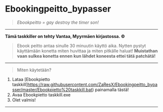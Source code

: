 # Ebookingpeitto_bypasser
>*Ebookpeitto = gay destroy the timer son!*
_________________
**Tämä taskkiller on tehty Vantaa, Myyrmäen kirjastossa. ©**
>Ebook peitto antaa sinulle 30 minuutin käyttö aika. Nytten pystyt käyttämään konetta miten huvittaa ja miten pitkälle haluat! **Muistathan vaan sulkea konetta ennen kun lähdet koneesta ettei tätä patchätä!**
_________________
>Miten käytetään?
1. Lataa [Ebookpietto taskkill]https://raw.githubusercontent.com/ZaResX/Ebookingpeitto_bypasser/master/Ebookpietto%20taskkill.bat) painamalla tästä!
2. Avaa Ebookpietto taskkill.exe
3. Olet valmis!
_________________
